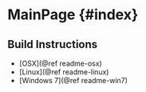 MainPage    {#index}
========

Build Instructions
------------------

- [OSX](@ref readme-osx)
- [Linux](@ref readme-linux)
- [Windows 7](@ref readme-win7)
